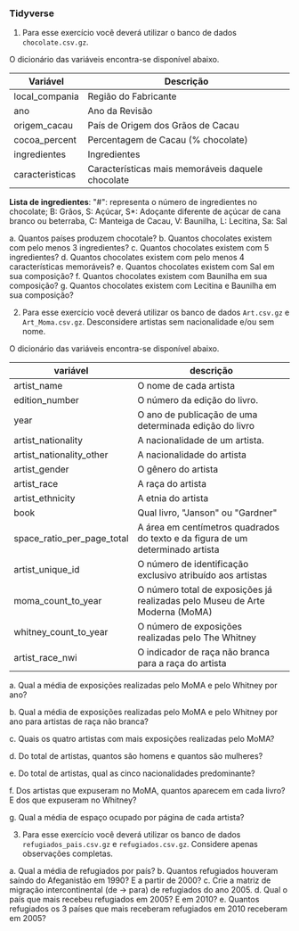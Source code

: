 

### Tidyverse

1. Para esse exercício você deverá utilizar o banco de dados `chocolate.csv.gz`.

O dicionário das variáveis encontra-se disponível abaixo.


| Variável  | Descrição|
|-----------------------|-------------------------------------------------|
| local_compania  | Região do Fabricante|
| ano             | Ano da Revisão|
| origem_cacau    | País de Origem dos Grãos de Cacau|
| cocoa_percent   | Percentagem de Cacau (% chocolate)|
| ingredientes    | Ingredientes |
| caracteristicas | Características mais memoráveis daquele chocolate |

**Lista de ingredientes**:
"\#": representa o número de ingredientes no chocolate; 
B: Grãos, 
S: Açúcar, 
S\*: Adoçante diferente de açúcar de cana branco ou beterraba, 
C: Manteiga de Cacau, 
V: Baunilha, 
L: Lecitina, 
Sa: Sal


a. Quantos países produzem chocotale?
b. Quantos chocolates existem com pelo menos 3 ingredientes?
c. Quantos chocolates existem com 5 ingredientes?
d. Quantos chocolates existem com pelo menos 4 características memoráveis?
e. Quantos chocolates existem com Sal em sua composição?
f. Quantos chocolates existem com Baunilha em sua composição?
g. Quantos chocolates existem com Lecitina e Baunilha em sua composição?

2. Para esse exercício você deverá utilizar os banco de dados `Art.csv.gz` e `Art_Moma.csv.gz`. Desconsidere artistas sem nacionalidade e/ou sem nome. 

O dicionário das variáveis encontra-se disponível abaixo.

| variável                   | descrição                                                                                                           |
|----------------------------|---------------------------------------------------------------------------------------------------------------------|
| artist_name                |  O nome de cada artista                                                                                             |
| edition_number             |  O número da edição do livro.                 |
| year                       |  O ano de publicação de uma determinada edição do livro                                                 |
| artist_nationality         |  A nacionalidade de um artista.                                                                     |
| artist_nationality_other   |  A nacionalidade do artista |
| artist_gender              |  O gênero do artista                                                                                                |
| artist_race                | A raça do artista                                                                                                  |
| artist_ethnicity           |  A etnia do artista                                                                                                 |
| book                       | Qual livro, "Janson" ou "Gardner"                 |
| space_ratio_per_page_total |  A área em centímetros quadrados do texto e da figura de um determinado artista |
| artist_unique_id           |  O número de identificação exclusivo atribuído aos artistas            |
| moma_count_to_year         |  O número total de exposições já realizadas pelo Museu de Arte Moderna (MoMA) |
| whitney_count_to_year      |  O número de exposições realizadas pelo The Whitney  |
| artist_race_nwi           |  O indicador de raça não branca para a raça do artista |

a. Qual a média de exposições realizadas pelo MoMA e pelo Whitney por ano?

b. Qual a média de exposições realizadas pelo MoMA e pelo Whitney por ano para artistas de raça não branca?

c. Quais os quatro artistas com mais exposições realizadas pelo MoMA?

d. Do total de artistas, quantos são homens e quantos são mulheres?

e. Do total de artistas, qual as cinco nacionalidades predominante?

f. Dos artistas que expuseram no MoMA, quantos aparecem em cada livro? E dos que expuseram no Whitney?

g. Qual a média de espaço ocupado por página de cada artista?

3. Para esse exercício você deverá utilizar os banco de dados `refugiados_pais.csv.gz` e `refugiados.csv.gz`. Considere apenas observações completas.

a. Qual a média de refugiados por país?
b. Quantos refugiados houveram saíndo do Afeganistão em 1990? E a partir de 2000?
c. Crie a matriz de migração intercontinental (de -> para) de refugiados do ano 2005.
d. Qual o país que mais recebeu refugiados em 2005? E em 2010?
e. Quantos refugiados os 3 países que mais receberam refugiados em 2010 receberam em 2005?
